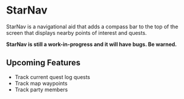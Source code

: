 # StarNav
StarNav is a navigational aid that adds a compass bar to the top of the screen that displays nearby points of interest and quests.

**StarNav is still a work-in-progress and it will have bugs. Be warned.**

## Upcoming Features
- Track current quest log quests
- Track map waypoints
- Track party members